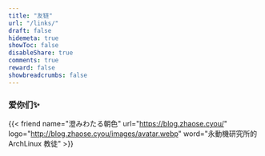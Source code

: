 ```yaml
---
title: "友链"
url: "/links/"
draft: false
hidemeta: true
showToc: false
disableShare: true
comments: true
reward: false
showbreadcrumbs: false
---
```

### 爱你们✨


{{< friend name="澄みわたる朝色" url="https://blog.zhaose.cyou/" logo="http://blog.zhaose.cyou/images/avatar.webp" word="永動機研究所的 ArchLinux 教徒" >}}